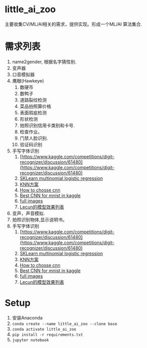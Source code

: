 # little_ai_zoo
主要收集CV/ML/AI相关的需求，提供实现。形成一个ML/AI 算法集合.

# 需求列表
1. name2gender, 根据名字猜性别.
2. 变声器
3. 口音模拟器
1. 鹰眼(Hawkeye)
    1. 数硬币
    1. 数鸭子
    1. 道路裂纹检测
    1. 菜品拍照算价格
    2. 表面瑕疵检测
    3. 形状检测
    4. 拍照识别信用卡类别和卡号.
    5. 检查作业。
    6. 门禁人脸识别.
    7. 验证码识别
2. 手写字体识别
   1. [https://www.kaggle.com/competitions/digit-recognizer/discussion/61480](https://www.kaggle.com/competitions/digit-recognizer/discussion/61480)
   2. [SKLearn multinomial logistic regression](https://scikit-learn.org/stable/auto_examples/linear_model/plot_sparse_logistic_regression_mnist.html)
   3. [KNN方案](https://www.kaggle.com/code/cdeotte/mnist-perfect-100-using-knn)
   4. [How to chosse cnn](https://www.kaggle.com/code/cdeotte/how-to-choose-cnn-architecture-mnist)
   5. [Best CNN for mnist in kaggle](https://www.kaggle.com/code/cdeotte/25-million-images-0-99757-mnist)
   6. [full images](http://yann.lecun.com/exdb/mnist/)
   7. [Lecun的模型效果列表](https://yann.lecun.com/exdb/mnist/)
3. 变声，声音模拟.
4. 拍照识别物体,显示说明书。
5. 手写字体识别
   1. [https://www.kaggle.com/competitions/digit-recognizer/discussion/61480](https://www.kaggle.com/competitions/digit-recognizer/discussion/61480)
   2. [SKLearn multinomial logistic regression](https://scikit-learn.org/stable/auto_examples/linear_model/plot_sparse_logistic_regression_mnist.html)
   3. [KNN方案](https://www.kaggle.com/code/cdeotte/mnist-perfect-100-using-knn)
   4. [How to chosse cnn](https://www.kaggle.com/code/cdeotte/how-to-choose-cnn-architecture-mnist)
   5. [Best CNN for mnist in kaggle](https://www.kaggle.com/code/cdeotte/25-million-images-0-99757-mnist)
   6. [full images](http://yann.lecun.com/exdb/mnist/)
   7. [Lecun的模型效果列表](https://yann.lecun.com/exdb/mnist/)


# Setup

1. 安装Anaconda
2. `conda create --name little_ai_zoo --clone base`
3. `conda activate little_ai_zoo`
4. `pip install -r requirements.txt`
5. `jupyter notebook`
